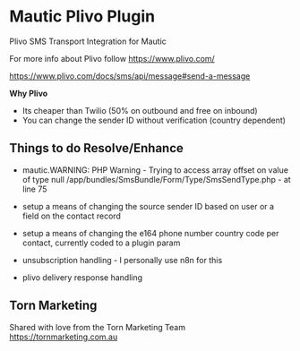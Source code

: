 # Mautic Plivo Plugin

Plivo SMS Transport Integration for Mautic

For more info about Plivo follow https://www.plivo.com/

https://www.plivo.com/docs/sms/api/message#send-a-message

**Why Plivo**
- Its cheaper than Twilio (50% on outbound and free on inbound)
- You can change the sender ID without verification (country dependent)

## Things to do Resolve/Enhance
- mautic.WARNING: PHP Warning - Trying to access array offset on value of type null
/app/bundles/SmsBundle/Form/Type/SmsSendType.php - at line 75

- setup a means of changing the source sender ID based on user or a field on the contact record

- setup a means of changing the e164 phone number country code per contact, currently coded to a plugin param

- unsubscription handling - I personally use n8n for this

- plivo delivery response handling

## Torn Marketing 
Shared with love from the Torn Marketing Team
https://tornmarketing.com.au
